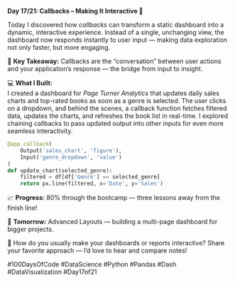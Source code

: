 **Day 17/21: Callbacks – Making It Interactive 🚀**

Today I discovered how *callbacks* can transform a static dashboard into a dynamic, interactive experience. Instead of a single, unchanging view, the dashboard now responds instantly to user input — making data exploration not only faster, but more engaging.

🎯 **Key Takeaway:** Callbacks are the “conversation” between user actions and your application’s response — the bridge from input to insight.

💻 **What I Built:**  
I created a dashboard for *Page Turner Analytics* that updates daily sales charts and top-rated books as soon as a genre is selected. The user clicks on a dropdown, and behind the scenes, a callback function fetches filtered data, updates the charts, and refreshes the book list in real-time. I explored chaining callbacks to pass updated output into other inputs for even more seamless interactivity.

```python
@app.callback(
    Output('sales_chart', 'figure'),
    Input('genre_dropdown', 'value')
)
def update_chart(selected_genre):
    filtered = df[df['Genre'] == selected_genre]
    return px.line(filtered, x='Date', y='Sales')
```

📈 **Progress:** 80% through the bootcamp — three lessons away from the finish line!  

🚀 **Tomorrow:** Advanced Layouts — building a multi-page dashboard for bigger projects.

💬 How do you usually make your dashboards or reports interactive? Share your favorite approach — I’d love to hear and compare notes!

#100DaysOfCode #DataScience #Python #Pandas #Dash #DataVisualization #Day17of21